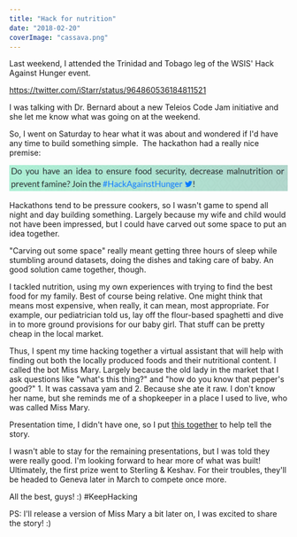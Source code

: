```yaml
---
title: "Hack for nutrition"
date: "2018-02-20"
coverImage: "cassava.png"
---
```


Last weekend, I attended the Trinidad and Tobago leg of the WSIS' Hack Against Hunger event.

https://twitter.com/iStarr/status/964860536184811521

I was talking with Dr. Bernard about a new Teleios Code Jam initiative and she let me know what was going on at the weekend.

So, I went on Saturday to hear what it was about and wondered if I'd have any time to build something simple.  The hackathon had a really nice premise:

![HAH_Snippet](images/hah_snippet.png)

Hackathons tend to be pressure cookers, so I wasn't game to spend all night and day building something. Largely because my wife and child would not have been impressed, but I could have carved out some space to put an idea together.

"Carving out some space" really meant getting three hours of sleep while stumbling around datasets, doing the dishes and taking care of baby. An good solution came together, though.

I tackled nutrition, using my own experiences with trying to find the best food for my family. Best of course being relative. One might think that means most expensive, when really, it can mean, most appropriate. For example, our pediatrician told us, lay off the flour-based spaghetti and dive in to more ground provisions for our baby girl. That stuff can be pretty cheap in the local market.

Thus, I spent my time hacking together a virtual assistant that will help with finding out both the locally produced foods and their nutritional content. I called the bot Miss Mary. Largely because the old lady in the market that I ask questions like "what's this thing?" and "how do you know that pepper's good?" 1. It was cassava yam and 2. Because she ate it raw. I don't know her name, but she reminds me of a shopkeeper in a place I used to live, who was called Miss Mary.

Presentation time, I didn't have one, so I put [this together](https://docs.google.com/presentation/d/1Rl5fZVNU1xA57JjYnGNpWbSlrgLaZhMcBLQsozU5LII/edit#slide=id.g31067e1c0a_0_79) to help tell the story.

I wasn't able to stay for the remaining presentations, but I was told they were really good. I'm looking forward to hear more of what was built! Ultimately, the first prize went to Sterling & Keshav. For their troubles, they'll be headed to Geneva later in March to compete once more.

All the best, guys! :) #KeepHacking

PS: I'll release a version of Miss Mary a bit later on, I was excited to share the story! :)
